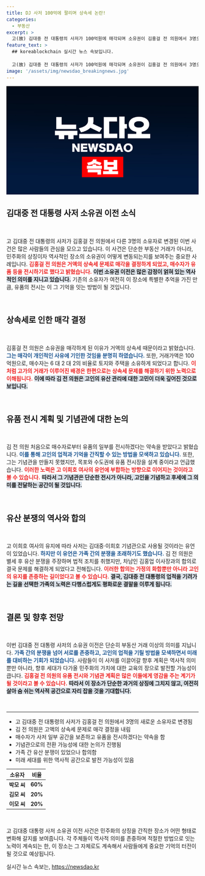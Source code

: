 ```yaml
---
title: DJ 사저 100억에 팔리며 상속세 논란!
categories:
  - 부동산
excerpt: >
  고(故) 김대중 전 대통령의 사저가 100억원에 매각되며 소유권이 김홍걸 전 의원에서 3명으로 변경되었습니다. 김 전 의원은 상속세 문제로 매각을 결정했으며, 매입자가 일부 공간을 보존해 유품 전시를 약속했다고 밝혔습니다. 기념관 설립에 대한 고민이 계속되고 있는 가운데, 사저 매각을 둘러싼 가족 간의 유산 분쟁도 다양한 의견을 낳고 있습니다.
feature_text: >
  ## koreablockchain 실시간 뉴스 속보입니다.

  고(故) 김대중 전 대통령의 사저가 100억원에 매각되며 소유권이 김홍걸 전 의원에서 3명으로 변경되었습니다. 김 전 의원은 상속세 문제로 매각을 결정했으며, 매입자가 일부 공간을 보존해 유품 전시를 약속했다고 밝혔습니다. 기념관 설립에 대한 고민이 계속되고 있는 가운데, 사저 매각을 둘러싼 가족 간의 유산 분쟁도 다양한 의견을 낳고 있습니다.
image: '/assets/img/newsdao_breakingnews.jpg'
---
```


<p><img src="/assets/img/newsdao_breakingnews.jpg" alt="koreablockchain 속보" /></p>

<h2 data-ke-size="size26">김대중 전 대통령 사저 소유권 이전 소식</h2>

<p data-ke-size="size16">&nbsp;</p>

<p>고 김대중 전 대통령의 사저가 김홍걸 전 의원에서 다른 3명의 소유자로 변경된 이번 사건은 많은 사람들의 관심을 모으고 있습니다. 이 사건은 단순한 부동산 거래가 아니라, 민주화의 상징이자 역사적인 장소의 소유권이 어떻게 변동되는지를 보여주는 중요한 사례입니다. <b><span style="color: #ee2323;">김홍걸 전 의원은 거액의 상속세 문제로 매각을 결정하게 되었고, 매수자가 유품 등을 전시하기로 했다고 밝혔습니다.</span></b> <b><span style="background-color: #21538527;">이번 소유권 이전은 많은 감정이 얽혀 있는 역사적인 의미를 지니고 있습니다.</span></b>  기존의 소유자가 여전히 이 장소에 특별한 추억을 가진 만큼, 유품의 전시는 이 그 기억을 잇는 방법이 될 것입니다.</p>

<p data-ke-size="size16">&nbsp;</p>

<h2 data-ke-size="size26">상속세로 인한 매각 결정</h2>

<p data-ke-size="size16">&nbsp;</p>

<p>김홍걸 전 의원은 소유권을 매각하게 된 이유가 거액의 상속세 때문이라고 밝혔습니다. <b><span style="color: #1a5490;">그는 매각이 개인적인 사유에 기인한 것임을 분명히 하였습니다.</span></b> 또한, 거래가액은 100억원으로, 매수자는 6 대 2 대 2의 비율로 토지와 주택을 소유하게 되었다고 합니다. <b><span style="color: #ee2323;">이처럼 고가의 거래가 이루어진 배경은 한편으로는 상속세 문제를 해결하기 위한 노력으로 이해됩니다.</span></b> <b><span style="background-color: #21538527;">이에 따라 김 전 의원은 고인의 유산 관리에 대한 고민이 더욱 깊어진 것으로 보입니다.</span></b></p>

<p data-ke-size="size16">&nbsp;</p>

<h2 data-ke-size="size26">유품 전시 계획 및 기념관에 대한 논의</h2>

<p data-ke-size="size16">&nbsp;</p>

<p>김 전 의원 처음으로 매수자로부터 유품의 일부를 전시하겠다는 약속을 받았다고 밝혔습니다. <b><span style="color: #1a5490;">이를 통해 고인의 업적과 기억을 간직할 수 있는 방법을 모색하고 있습니다.</span></b> 또한, 그는 기념관을 만들지 못했지만, 목포와 수도권에 유품 전시장을 설계 중이라고 언급했습니다. <b><span style="color: #ee2323;">이러한 노력은 고 이희호 여사의 유언에 부합하는 방향으로 이어지는 것이라고 볼 수 있습니다.</span></b> <b><span style="background-color: #21538527;">따라서 그 기념관은 단순한 전시가 아니라, 고인을 기념하고 후세에 그 의미를 전달하는 공간이 될 것입니다.</span></b></p>

<p data-ke-size="size16">&nbsp;</p>

<h2 data-ke-size="size26">유산 분쟁의 역사와 합의</h2>

<p data-ke-size="size16">&nbsp;</p>

<p>고 이희호 여사의 유지에 따라 사저는 김대중·이희호 기념관으로 사용될 것이라는 유언이 있었습니다. <b><span style="color: #1a5490;">하지만 이 유언은 가족 간의 분쟁을 초래하기도 했습니다.</span></b> 김 전 의원은 별세 후 유산 분쟁을 주장하며 법적 조치를 취했지만, 차남인 김홍업 이사장과의 합의로 결국 문제를 해결하게 되었다고 전해집니다. <b><span style="color: #ee2323;">이러한 합의는 가정의 화합뿐만 아니라 고인의 유지를 존중하는 길이었다고 볼 수 있습니다.</span></b> <b><span style="background-color: #21538527;">결국, 김대중 전 대통령의 업적을 기려가는 길을 선택한 가족의 노력은 다행스럽게도 평화로운 결말을 이루게 됩니다.</span></b></p>

<p data-ke-size="size16">&nbsp;</p>

<h2 data-ke-size="size26">결론 및 향후 전망</h2>

<p data-ke-size="size16">&nbsp;</p>

<p>이번 김대중 전 대통령 사저의 소유권 이전은 단순히 부동산 거래 이상의 의미를 지닙니다. <b><span style="color: #1a5490;">가족 간의 분쟁을 넘어 서로를 존중하고, 고인의 업적을 기릴 방법을 모색하면서 미래를 대비하는 기회가 되었습니다.</span></b> 사람들이 이 사저를 이끌어갈 향후 계획은 역사적 의미뿐만 아니라, 향후 세대가 다가올 민주화의 가치에 대한 교육의 장으로 발전할 가능성이 큽니다. <b><span style="color: #ee2323;">김홍걸 전 의원의 유품 전시와 기념관 계획은 많은 이들에게 영감을 주는 계기가 될 것이라고 볼 수 있습니다.</span></b> <b><span style="background-color: #21538527;">따라서 이 장소가 단순한 과거의 상징에 그치지 않고, 여전히 살아 숨 쉬는 역사적 공간으로 자리 잡을 것을 기대합니다.</span></b></p>

<p data-ke-size="size16">&nbsp;</p>

<hr>

<ul>
   <li>고 김대중 전 대통령의 사저가 김홍걸 전 의원에서 3명의 새로운 소유자로 변경됨</li>
   <li>김 전 의원은 고액의 상속세 문제로 매각 결정을 내림</li>
   <li>매수자가 사저 일부 공간을 보존하고 유품을 전시하겠다는 약속을 함</li>
   <li>기념관으로의 전환 가능성에 대한 논의가 진행됨</li>
   <li>가족 간 유산 분쟁이 있었으나 합의함</li>
   <li>미래 세대를 위한 역사적 공간으로 발전 가능성이 있음</li>
</ul>

<table style="width: 100%;">
   <thead>
      <tr>
         <th style="text-align: center;">소유자</th>
         <th style="text-align: center;">비율</th>
      </tr>
   </thead>
   <tbody>
      <tr>
         <td style="text-align: center; height: 17px;"><b>박모 씨</b></td>
         <td style="text-align: center; height: 17px;"><b>60%</b></td>
      </tr>
      <tr>
         <td style="text-align: center; height: 17px;"><b>김모 씨</b></td>
         <td style="text-align: center; height: 17px;"><b>20%</b></td>
      </tr>
      <tr>
         <td style="text-align: center; height: 17px;"><b>이모 씨</b></td>
         <td style="text-align: center; height: 17px;"><b>20%</b></td>
      </tr>
   </tbody>
</table>

<p data-ke-size="size16">&nbsp;</p>

<p>고 김대중 대통령 사저 소유권 이전 사건은 민주화의 상징을 간직한 장소가 어떤 형태로 변화해 갈지를 보여줍니다. 각 주체들이 역사적 의미를 존중하며 적절한 방법으로 잇는 노력이 계속되는 한, 이 장소는 그 자체로도 계속해서 사람들에게 중요한 기억의 터전이 될 것으로 예상됩니다.</p>
실시간 뉴스 속보는, <a href="https://newsdao.kr" rel="dofollow">https://newsdao.kr</a>


